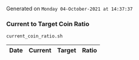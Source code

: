 Generated on `Monday 04-October-2021 at 14:37:37`

### Current to Target Coin Ratio
`current_coin_ratio.sh`

Date|Current|Target|Ratio
---|---|---|---
